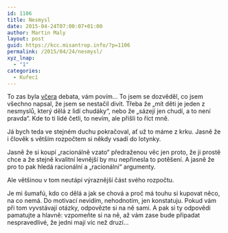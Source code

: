 ```yaml
---
id: 1106
title: Nesmysl
date: 2015-04-24T07:00:07+01:00
author: Martin Maly
layout: post
guid: https://kcc.misantrop.info/?p=1106
permalink: /2015/04/24/nesmysl/
xyz_lnap:
  - "1"
categories:
  - Kuřecí
---
```

To zas byla [včera](https://kcc.misantrop.info/2015/04/23/sportka/ "Sportka") debata, vám povím&#8230; To jsem se dozvěděl, co jsem všechno napsal, že jsem se nestačil divit. Třeba že &#8222;mít děti je jeden z nesmyslů, který dělá z lidí chudáky&#8220;, nebo že &#8222;sázejí jen chudí, a to není pravda&#8220;. Kde to ti lidé četli, to nevím, ale přišli to říct mně.

Já bych teda ve stejném duchu pokračoval, ať už to máme z krku. Jasně že i člověk s větším rozpočtem si někdy vsadí do lotynky.

Jasně že si koupí &#8222;racionálně vzato&#8220; předraženou věc jen proto, že ji prostě chce a že stejně kvalitní levnější by mu nepřinesla to potěšení. A jasně že pro to pak hledá racionální a &#8222;racionální&#8220; argumenty.

Ale většinou v tom neutápí výraznější část svého rozpočtu.

Je mi šumafú, kdo co dělá a jak se chová a proč má touhu si kupovat něco, na co nemá. Do motivací nevidím, nehodnotím, jen konstatuju. Pokud vám při tom vyvstávají otázky, odpovězte si na ně sami. A pak si ty odpovědi pamatujte a hlavně: vzpomeňte si na ně, až vám zase bude připadat nespravedlivé, že jedni mají víc než druzí&#8230;